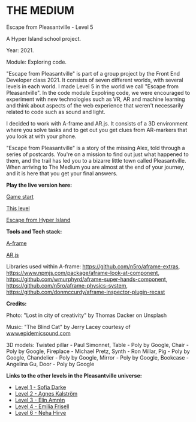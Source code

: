 # THE MEDIUM

Escape from Pleasantville - Level 5

A Hyper Island school project.

Year: 2021.

Module: Exploring code.

"Escape from Pleasantville" is part of a group project by the Front End Developer class 2021. It consists of seven different worlds, with several levels in each world. I made Level 5 in the world we call "Escape from Pleasantville". In the code module Expolring code, we were encouraged to experiment with new technologies such as VR, AR and machine learning and think about aspects of the web experience that weren't necessarily related to code such as sound and light.

I decided to work with A-frame and AR.js. It consists of a 3D environment where you solve tasks and to get out you get clues from AR-markers that you look at with your phone.

"Escape from Pleasantville" is a story of the missing Alex, told through a series of postcards. You're on a mission to find out just what happened to them, and the trail has led you to a bizarre little town called Pleasantville. When arriving to The Medium you are almost at the end of your journey, and it is here that you get your final answers.

**Play the live version here:**

[Game start ](https://escapefromhyperisland.github.io/pleasantville)

[This level ](https://escapefromhyperisland.github.io/pleasantville/level-5)

[Escape from Hyper Island ](https://escapefromhyperisland.github.io)



**Tools and Tech stack:**

[A-frame](https://aframe.io/)

[AR.js](https://ar-js-org.github.io/AR.js-Docs/)

Libraries used within A-frame: https://github.com/n5ro/aframe-extras, https://www.npmjs.com/package/aframe-look-at-component, https://github.com/wmurphyrd/aframe-super-hands-component, https://github.com/n5ro/aframe-physics-system, https://github.com/donmccurdy/aframe-inspector-plugin-recast



**Credits:**

Photo: "Lost in city of creativity" by Thomas Dacker on Unsplash

Music: "The Blind Cat" by Jerry Lacey courtesy of www.epidemicsound.com

3D models: Twisted pillar - Paul Simonnet, Table - Poly by Google, Chair - Poly by Google, Fireplace - Michael Pretz, Synth - Ron Millar, Pig - Poly by Google, Chandelier - Poly by Google, Mirror - Poly by Google, Bookcase - Angelina Gu, Door - Poly by Google

**Links to the other levels in the Pleasantville universe:**

- [Level 1 - Sofia Darke](https://github.com/sofiadarkeweb/pleasantville)
- [Level 2 - Agnes Kalström](https://github.com/agneskalstrom/level-2-the-dream)
- [Level 3 - Elin Amrén](https://github.com/elinamren/pleasantville-level3)
- [Level 4 - Emilia Frisell](https://github.com/emiliafrisell/MazeGame)
- [Level 6 - Neha Hirve](https://github.com/nehahirve/pleasantville)
